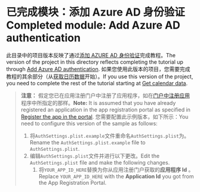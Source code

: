 # <a name="completed-module-add-azure-ad-authentication"></a><span data-ttu-id="649e7-101">已完成模块：添加 Azure AD 身份验证</span><span class="sxs-lookup"><span data-stu-id="649e7-101">Completed module: Add Azure AD authentication</span></span>

<span data-ttu-id="649e7-102">此目录中的项目版本反映了通过[添加 AZURE AD 身份验证](https://docs.microsoft.com/graph/tutorials/ios-objectivec?tutorial-step=3)完成教程。</span><span class="sxs-lookup"><span data-stu-id="649e7-102">The version of the project in this directory reflects completing the tutorial up through [Add Azure AD authentication](https://docs.microsoft.com/graph/tutorials/ios-objectivec?tutorial-step=3).</span></span> <span data-ttu-id="649e7-103">如果您使用此版本的项目，您需要完成教程的其余部分（从[获取日历数据](https://docs.microsoft.com/graph/tutorials/ios-objectivec?tutorial-step=4)开始）。</span><span class="sxs-lookup"><span data-stu-id="649e7-103">If you use this version of the project, you need to complete the rest of the tutorial starting at [Get calendar data](https://docs.microsoft.com/graph/tutorials/ios-objectivec?tutorial-step=4).</span></span>

> <span data-ttu-id="649e7-104">**注意：** 假定您已在应用注册门户中注册了应用程序，如在[门户中注册应用](https://docs.microsoft.com/graph/tutorials/ios-objectivec?tutorial-step=2)程序中所指定的那样。</span><span class="sxs-lookup"><span data-stu-id="649e7-104">**Note:** It is assumed that you have already registered an application in the app registration portal as specified in [Register the app in the portal](https://docs.microsoft.com/graph/tutorials/ios-objectivec?tutorial-step=2).</span></span> <span data-ttu-id="649e7-105">您需要配置此示例版本，如下所示：</span><span class="sxs-lookup"><span data-stu-id="649e7-105">You need to configure this version of the sample as follows:</span></span>
>
> 1. <span data-ttu-id="649e7-106">将`AuthSettings.plist.example`文件重命名`AuthSettings.plist`为。</span><span class="sxs-lookup"><span data-stu-id="649e7-106">Rename the `AuthSettings.plist.example` file to `AuthSettings.plist`.</span></span>
> 1. <span data-ttu-id="649e7-107">编辑`AuthSettings.plist`文件并进行以下更改。</span><span class="sxs-lookup"><span data-stu-id="649e7-107">Edit the `AuthSettings.plist` file and make the following changes.</span></span>
>     1. <span data-ttu-id="649e7-108">将`YOUR_APP_ID_HERE`替换为你从应用注册门户获取的**应用程序 Id** 。</span><span class="sxs-lookup"><span data-stu-id="649e7-108">Replace `YOUR_APP_ID_HERE` with the **Application Id** you got from the App Registration Portal.</span></span>
